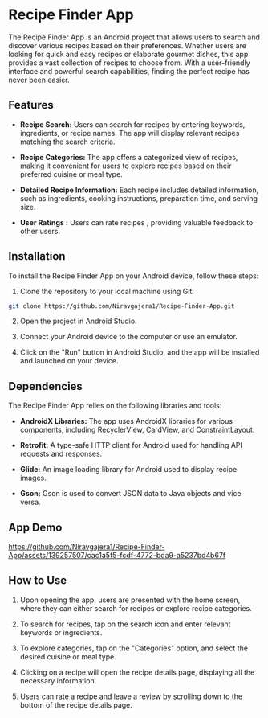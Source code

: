 
# Recipe Finder App

The Recipe Finder App is an Android project that allows users to search and discover various recipes based on their preferences. Whether users are looking for quick and easy recipes or elaborate gourmet dishes, this app provides a vast collection of recipes to choose from. With a user-friendly interface and powerful search capabilities, finding the perfect recipe has never been easier.

## Features

- **Recipe Search:** Users can search for recipes by entering keywords, ingredients, or recipe names. The app will display relevant recipes matching the search criteria.

- **Recipe Categories:** The app offers a categorized view of recipes, making it convenient for users to explore recipes based on their preferred cuisine or meal type.

- **Detailed Recipe Information:** Each recipe includes detailed information, such as ingredients, cooking instructions, preparation time, and serving size.


- **User Ratings :** Users can rate recipes , providing valuable feedback to other users.


## Installation

To install the Recipe Finder App on your Android device, follow these steps:

1. Clone the repository to your local machine using Git:

```bash
git clone https://github.com/Niravgajera1/Recipe-Finder-App.git
```

2. Open the project in Android Studio.

3. Connect your Android device to the computer or use an emulator.

4. Click on the "Run" button in Android Studio, and the app will be installed and launched on your device.

## Dependencies

The Recipe Finder App relies on the following libraries and tools:

- **AndroidX Libraries:** The app uses AndroidX libraries for various components, including RecyclerView, CardView, and ConstraintLayout.

- **Retrofit:** A type-safe HTTP client for Android used for handling API requests and responses.

- **Glide:** An image loading library for Android used to display recipe images.

- **Gson:** Gson is used to convert JSON data to Java objects and vice versa.

## App Demo

https://github.com/Niravgajera1/Recipe-Finder-App/assets/139257507/cac1a5f5-fcdf-4772-bda9-a5237bd4b67f


## How to Use

1. Upon opening the app, users are presented with the home screen, where they can either search for recipes or explore recipe categories.

2. To search for recipes, tap on the search icon and enter relevant keywords or ingredients.

3. To explore categories, tap on the "Categories" option, and select the desired cuisine or meal type.

4. Clicking on a recipe will open the recipe details page, displaying all the necessary information.

5. Users can rate a recipe and leave a review by scrolling down to the bottom of the recipe details page.


